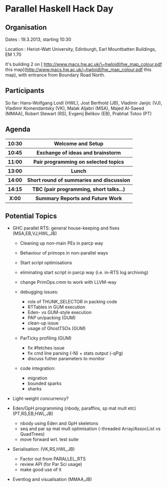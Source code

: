 # Parallel Haskell Hack Day

## Organisation


Dates : 19.3.2013, starting 10:30


Location : Heriot-Watt University, Edinburgh, Earl Mountbatten Buildings, EM 1.70


It's building 2 on [ http://www.macs.hw.ac.uk/\~hwloidl/hw_map_colour.pdf this map](http://www.macs.hw.ac.uk/~hwloidl/hw_map_colour.pdf this map), with entrance from Boundary Road North.
 

## Participants


So far: Hans-Wolfgang Loidl (HWL), Jost Berthold (JB), Vladimir Janjic (VJ), Vladimir Komendantsky (VK), Malak Aljabri (MSA), Majed Al-Saeed (MMAA), Robert Stewart (RS), Evgenij Belikov (EB), Prabhat Totoo (PT)

## Agenda

<table><tr><th> 10:30 </th>
<th> Welcome and Setup 
</th></tr>
<tr><th> 10:45 </th>
<th> Exchange of ideas and brainstorm 
</th></tr>
<tr><th> 11:00 </th>
<th> Pair programming on selected topics 
</th></tr>
<tr><th> 13:00 </th>
<th> Lunch 
</th></tr>
<tr><th> 14:00 </th>
<th> Short round of summaries and discussion 
</th></tr>
<tr><th> 14:15 </th>
<th> TBC (pair programming, short talks...) 
</th></tr>
<tr><th> X:00  </th>
<th> Summary Reports and Future Work
</th></tr></table>

## Potential Topics

- GHC parallel RTS: general house-keeping and fixes  (MSA,EB,VJ,HWL,JB)

  - Cleaning up non-main PEs in parcp way
  - Behaviour of primops in non-parallel ways
  - Start script optimisations
  - eliminating start script in parcp way (i.e. in-RTS log archiving)
  - change PrimOps.cmm to work with LLVM-way
  - debugging issues:

    - role of THUNK_SELECTOR in packing code
    - RTTables in GUM execution
    - Eden- vs GUM-style execution
    - PAP un/packing (GUM)
    - clean-up issue
    - usage of GhostTSOs (GUM)
  - ParTicky profiling (GUM)

    - fix \#fetches issue
    - fix cmd line parsing (-N) + stats output (-qPg)
    - discuss futher parameters to monitor
  - code integration:

    - migration
    - bounded sparks
    - sharks
- Light-weight concurrency?
- Eden/GpH programming (nbody, paraffins, sp mat mult etc) (PT,RS,EB,HWL,JB)

  - nbody using Eden and GpH skeletons
  - seq and par sp mat mult optimisation (-threaded Array/AssocList vs QuadTrees)
  - move forward wrt. test suite
- Serialisation: (VK,RS,HWL,JB)

  - Factor out from PARALLEL_RTS
  - review API (for Par Sci usage)
  - make good use of it 
- Eventlog and visualisation (MMAA,JB)
